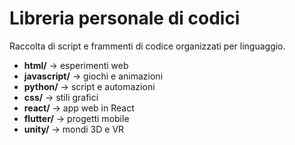 # Libreria personale di codici

Raccolta di script e frammenti di codice organizzati per linguaggio.

- **html/** → esperimenti web  
- **javascript/** → giochi e animazioni  
- **python/** → script e automazioni  
- **css/** → stili grafici  
- **react/** → app web in React  
- **flutter/** → progetti mobile  
- **unity/** → mondi 3D e VR
